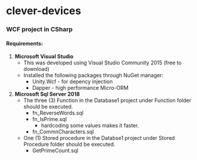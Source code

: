 # clever-devices
### WCF project in CSharp

#### Requirements:
1. **Microsoft Visual Studio**
   * This was developed using Visual Studio Community 2015 (free to download)
   * Installed the following packages through NuGet manager:
     * Unity.Wcf - for depency injection
     * Dapper - high performance Micro-ORM
2. **Microsoft Sql Server 2018**
   * The three (3) Function in the Database1 project under Function folder should be executed.
     * fn_ReverseWords.sql
     * fn_IsPrime.sql
       * hardcoding some values makes it faster.
     * fn_CommnCharacters.sql
   * One (1) Stored procedure in the Databse1 project under Stored Procedure folder should be executed.
     * GetPrimeCount.sql
